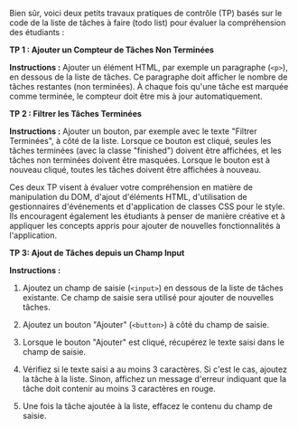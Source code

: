 Bien sûr, voici deux petits travaux pratiques de contrôle (TP) basés sur le code de la liste de tâches à faire (todo list) pour évaluer la compréhension des étudiants :

**TP 1 : Ajouter un Compteur de Tâches Non Terminées**

**Instructions :** Ajouter un élément HTML, par exemple un paragraphe (`<p>`), en dessous de la liste de tâches. Ce paragraphe doit afficher le nombre de tâches restantes (non terminées). À chaque fois qu'une tâche est marquée comme terminée, le compteur doit être mis à jour automatiquement.

**TP 2 : Filtrer les Tâches Terminées**

**Instructions :** Ajouter un bouton, par exemple avec le texte "Filtrer Terminées", à côté de la liste. Lorsque ce bouton est cliqué, seules les tâches terminées (avec la classe "finished") doivent être affichées, et les tâches non terminées doivent être masquées. Lorsque le bouton est à nouveau cliqué, toutes les tâches doivent être affichées à nouveau.

Ces deux TP visent à évaluer votre compréhension en matière de manipulation du DOM, d'ajout d'éléments HTML, d'utilisation de gestionnaires d'événements et d'application de classes CSS pour le style. Ils encouragent également les étudiants à penser de manière créative et à appliquer les concepts appris pour ajouter de nouvelles fonctionnalités à l'application.

**TP 3: Ajout de Tâches depuis un Champ Input**

**Instructions :**

1. Ajoutez un champ de saisie (`<input>`) en dessous de la liste de tâches existante. Ce champ de saisie sera utilisé pour ajouter de nouvelles tâches.

2. Ajoutez un bouton "Ajouter" (`<button>`) à côté du champ de saisie.

3. Lorsque le bouton "Ajouter" est cliqué, récupérez le texte saisi dans le champ de saisie.

4. Vérifiez si le texte saisi a au moins 3 caractères. Si c'est le cas, ajoutez la tâche à la liste. Sinon, affichez un message d'erreur indiquant que la tâche doit contenir au moins 3 caractères en rouge.

5. Une fois la tâche ajoutée à la liste, effacez le contenu du champ de saisie.
